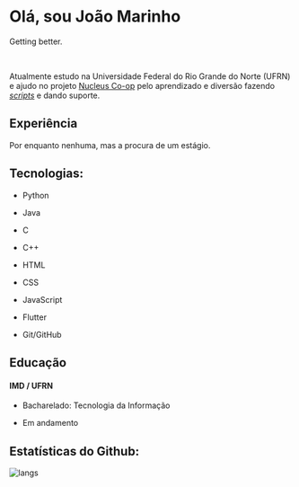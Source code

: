 <div>
<h1>
  Olá, sou João Marinho
</h1>
<p>
  Getting better.
</p>

<br/>

<p>
  Atualmente estudo na Universidade Federal do Rio Grande do Norte (UFRN) e ajudo no projeto <a href="https://nucleus-coop.github.io/">Nucleus Co-op</a> pelo aprendizado e diversão fazendo <a href="https://github.com/birdenly/NC-handlers"><i>scripts</i></a> e dando suporte.
</p>

<h2>Experiência</h2>
</div>
    <p>
      Por enquanto nenhuma, mas a procura de um estágio.
    </p>
<div>
  <div>
    <h2>
      Tecnologias:
    </h2>
    <ul>
      <li>
        <p>Python</p>
      </li>
      <li>
        <p>Java</p>
      </li>
      <li>
        <p>C</p>
      </li>
      <li>
        <p>C++</p>
      </li>
      <li>
        <p>HTML</p>
      </li>
      <li>
        <p>CSS</p>
      </li>
      <li>
        <p>JavaScript</p>
      </li>
      <li>
        <p>Flutter</p>
      </li>
      <li>
        <p>Git/GitHub</p>
      </li>
    </ul>
  </div>
</div>

<div>
<h2>Educação</h2>
</div>
<div>
<div>
  <h4>IMD / UFRN</h4>
  <ul>
    <li>
      <p>
      Bacharelado: Tecnologia da Informação
      </p>
    </li>
    <li>
      <p>
      Em andamento
      </p>
    </li>
  </ul>
</div>


<div>
  <h2>
    Estatísticas do Github:
  </h2>
  
 <!-- <div>
    <img id="stats" alt="stats" src="https://github-readme-stats.vercel.app/api?username=birdenly&show_icons=true&layout=compact&theme=dark&locale=pt-br"/>
  </div> -->
  

  <div>
    <img id="langs" alt="langs" src="https://github-readme-stats.vercel.app/api/top-langs/?username=birdenly&layout=compact&theme=dark&locale=pt-br"/>
  </div>
</div>
